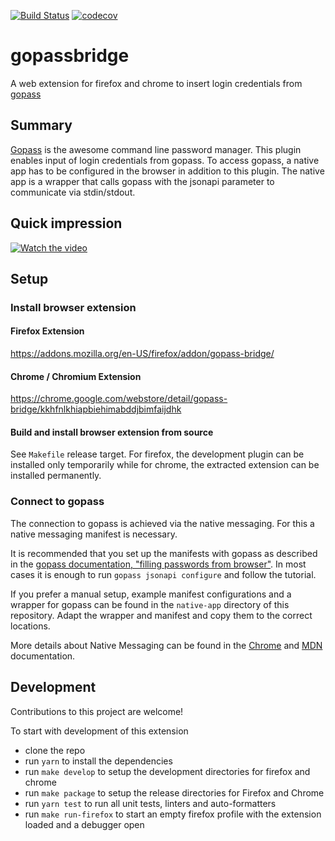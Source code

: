 [![Build Status](https://travis-ci.org/martinhoefling/gopassbridge.svg?branch=master)](https://travis-ci.org/martinhoefling/gopassbridge)
[![codecov](https://codecov.io/gh/martinhoefling/gopassbridge/branch/master/graph/badge.svg)](https://codecov.io/gh/martinhoefling/gopassbridge)

# gopassbridge

A web extension for firefox and chrome to insert login credentials from [gopass](https://github.com/justwatchcom/gopass)

## Summary

[Gopass](https://github.com/justwatchcom/gopass) is the awesome command line password manager. This plugin enables input of login credentials from gopass.
To access gopass, a native app has to be configured in the browser in addition to this plugin. 
The native app is a wrapper that calls gopass with the jsonapi parameter to communicate via stdin/stdout. 

## Quick impression

[![Watch the video](https://raw.github.com/martinhoefling/gopassbridge/master/media/GopassBridgeWalkaroundPlaceholder.png)](https://youtu.be/ovOX_xP0d3s)

## Setup

### Install browser extension

#### Firefox Extension

https://addons.mozilla.org/en-US/firefox/addon/gopass-bridge/

#### Chrome / Chromium Extension

https://chrome.google.com/webstore/detail/gopass-bridge/kkhfnlkhiapbiehimabddjbimfaijdhk

#### Build and install browser extension from source

See `Makefile` release target. For firefox, the development plugin can be installed only temporarily while for chrome, the extracted extension can be installed permanently.

### Connect to gopass

The connection to gopass is achieved via the native messaging.
For this a native messaging manifest is necessary.

It is recommended that you set up the manifests with gopass as described in the [gopass documentation, "filling passwords from browser"](https://github.com/justwatchcom/gopass/blob/master/docs/setup.md#filling-in-passwords-from-browser).
In most cases it is enough to run `gopass jsonapi configure` and follow the tutorial.

If you prefer a manual setup, example manifest configurations and a wrapper for gopass can be found in the `native-app` directory of this repository. 
Adapt the wrapper and manifest and copy them to the correct locations.

More details about Native Messaging can be found in the [Chrome](https://developer.chrome.com/apps/nativeMessaging) and [MDN](https://developer.mozilla.org/en-US/Add-ons/WebExtensions/Native_messaging) documentation.

## Development

Contributions to this project are welcome!

To start with development of this extension
* clone the repo
* run `yarn` to install the dependencies
* run `make develop` to setup the development directories for firefox and chrome
* run `make package` to setup the release directories for Firefox and Chrome
* run `yarn test` to run all unit tests, linters and auto-formatters
* run `make run-firefox` to start an empty firefox profile with the extension loaded and a debugger open
